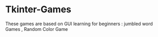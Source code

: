 # Tkinter-Games

These games are based on GUI learning for beginners : jumbled word Games , Random Color Game
